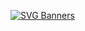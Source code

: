 [![SVG Banners](https://svg-banners.vercel.app/api?type=typeWriter&text1=Welcome%20Jongmin's%20Github%20👨‍💻&width=1000&height=300)](https://github.com/Akshay090/svg-banners)

